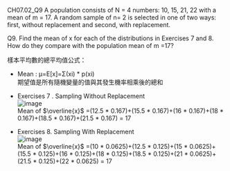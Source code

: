 CH07.02_Q9
A population consists of N = 4 numbers: 10, 15, 21, 22 with a mean of m = 17. 
A random sample of n= 2 is selected in one of two ways: first, without replacement and second, with replacement.  

Q9. Find the mean of x for each of the distributions in Exercises 7 and 8.
How do they compare with the population mean of m =17?

樣本平均數的總平均值公式：   
- Mean : μ=E[x]=Σ(xi) * p(xi)  
  期望值是所有隨機變量的值與其發生機率相乘後的總和 
  
- Exercises 7 . Sampling Without Replacement  
![image](https://github.com/user-attachments/assets/bf3b4563-9518-4112-aa39-e19af7aa3dd0)  
 Mean of $\overline{x}$  =(12.5 * 0.167)+(15.5 * 0.167)+(16 * 0.167)+(18 * 0.167)+(18.5 * 0.167)+(21.5 * 0.167)  = 17  


- Exercises 8. Sampling With Replacement  
![image](https://github.com/user-attachments/assets/db0328e0-bce0-4fcc-88b8-1766f428d7cd)  
Mean of $\overline{x}$  =(10 * 0.0625)+(12.5 * 0.125)+(15 * 0.0625)+(15.5 * 0.125)+(16 * 0.125)+(18 * 0.125)+(18.5 * 0.125)+(21 * 0.0625)+(21.5 * 0.125)+(22 * 0.0625)  = 17  

